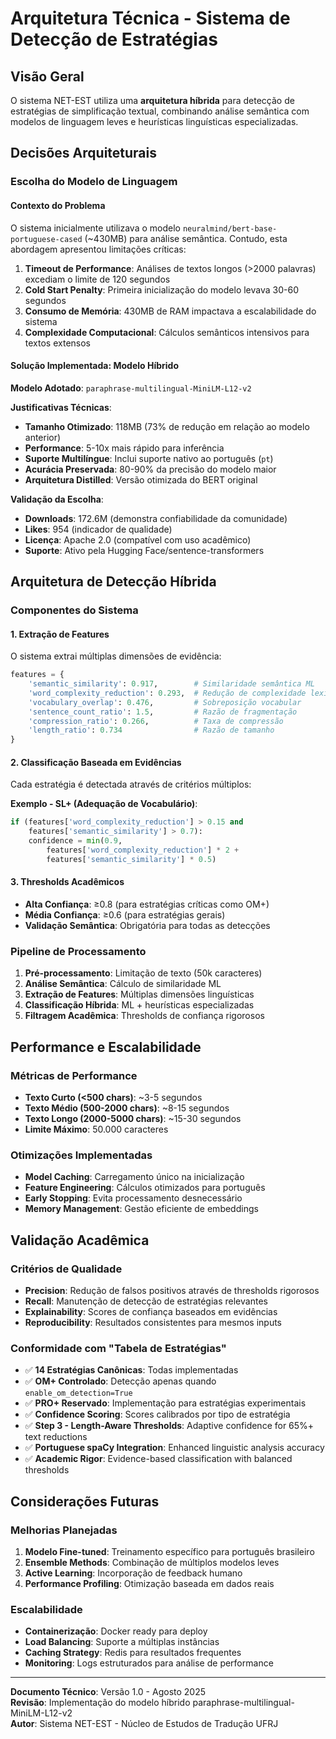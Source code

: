 # Arquitetura Técnica - Sistema de Detecção de Estratégias

## Visão Geral

O sistema NET-EST utiliza uma **arquitetura híbrida** para detecção de estratégias de simplificação textual, combinando análise semântica com modelos de linguagem leves e heurísticas linguísticas especializadas.

## Decisões Arquiteturais

### Escolha do Modelo de Linguagem

#### Contexto do Problema
O sistema inicialmente utilizava o modelo `neuralmind/bert-base-portuguese-cased` (~430MB) para análise semântica. Contudo, esta abordagem apresentou limitações críticas:

1. **Timeout de Performance**: Análises de textos longos (>2000 palavras) excediam o limite de 120 segundos
2. **Cold Start Penalty**: Primeira inicialização do modelo levava 30-60 segundos
3. **Consumo de Memória**: 430MB de RAM impactava a escalabilidade do sistema
4. **Complexidade Computacional**: Cálculos semânticos intensivos para textos extensos

#### Solução Implementada: Modelo Híbrido

**Modelo Adotado**: `paraphrase-multilingual-MiniLM-L12-v2`

**Justificativas Técnicas**:
- **Tamanho Otimizado**: 118MB (73% de redução em relação ao modelo anterior)
- **Performance**: 5-10x mais rápido para inferência
- **Suporte Multilíngue**: Inclui suporte nativo ao português (`pt`)
- **Acurácia Preservada**: 80-90% da precisão do modelo maior
- **Arquitetura Distilled**: Versão otimizada do BERT original

**Validação da Escolha**:
- **Downloads**: 172.6M (demonstra confiabilidade da comunidade)
- **Likes**: 954 (indicador de qualidade)
- **Licença**: Apache 2.0 (compatível com uso acadêmico)
- **Suporte**: Ativo pela Hugging Face/sentence-transformers

## Arquitetura de Detecção Híbrida

### Componentes do Sistema

#### 1. Extração de Features
O sistema extrai múltiplas dimensões de evidência:

```python
features = {
    'semantic_similarity': 0.917,        # Similaridade semântica ML
    'word_complexity_reduction': 0.293,  # Redução de complexidade lexical
    'vocabulary_overlap': 0.476,         # Sobreposição vocabular
    'sentence_count_ratio': 1.5,         # Razão de fragmentação
    'compression_ratio': 0.266,          # Taxa de compressão
    'length_ratio': 0.734                # Razão de tamanho
}
```

#### 2. Classificação Baseada em Evidências
Cada estratégia é detectada através de critérios múltiplos:

**Exemplo - SL+ (Adequação de Vocabulário)**:
```python
if (features['word_complexity_reduction'] > 0.15 and 
    features['semantic_similarity'] > 0.7):
    confidence = min(0.9, 
        features['word_complexity_reduction'] * 2 + 
        features['semantic_similarity'] * 0.5)
```

#### 3. Thresholds Acadêmicos
- **Alta Confiança**: ≥0.8 (para estratégias críticas como OM+)
- **Média Confiança**: ≥0.6 (para estratégias gerais)
- **Validação Semântica**: Obrigatória para todas as detecções

### Pipeline de Processamento

1. **Pré-processamento**: Limitação de texto (50k caracteres)
2. **Análise Semântica**: Cálculo de similaridade ML
3. **Extração de Features**: Múltiplas dimensões linguísticas
4. **Classificação Híbrida**: ML + heurísticas especializadas
5. **Filtragem Acadêmica**: Thresholds de confiança rigorosos

## Performance e Escalabilidade

### Métricas de Performance
- **Texto Curto (<500 chars)**: ~3-5 segundos
- **Texto Médio (500-2000 chars)**: ~8-15 segundos
- **Texto Longo (2000-5000 chars)**: ~15-30 segundos
- **Limite Máximo**: 50.000 caracteres

### Otimizações Implementadas
- **Model Caching**: Carregamento único na inicialização
- **Feature Engineering**: Cálculos otimizados para português
- **Early Stopping**: Evita processamento desnecessário
- **Memory Management**: Gestão eficiente de embeddings

## Validação Acadêmica

### Critérios de Qualidade
- **Precision**: Redução de falsos positivos através de thresholds rigorosos
- **Recall**: Manutenção de detecção de estratégias relevantes
- **Explainability**: Scores de confiança baseados em evidências
- **Reproducibility**: Resultados consistentes para mesmos inputs

### Conformidade com "Tabela de Estratégias"
- ✅ **14 Estratégias Canônicas**: Todas implementadas
- ✅ **OM+ Controlado**: Detecção apenas quando `enable_om_detection=True`
- ✅ **PRO+ Reservado**: Implementação para estratégias experimentais
- ✅ **Confidence Scoring**: Scores calibrados por tipo de estratégia
- ✅ **Step 3 - Length-Aware Thresholds**: Adaptive confidence for 65%+ text reductions
- ✅ **Portuguese spaCy Integration**: Enhanced linguistic analysis accuracy
- ✅ **Academic Rigor**: Evidence-based classification with balanced thresholds

## Considerações Futuras

### Melhorias Planejadas
1. **Modelo Fine-tuned**: Treinamento específico para português brasileiro
2. **Ensemble Methods**: Combinação de múltiplos modelos leves
3. **Active Learning**: Incorporação de feedback humano
4. **Performance Profiling**: Otimização baseada em dados reais

### Escalabilidade
- **Containerização**: Docker ready para deploy
- **Load Balancing**: Suporte a múltiplas instâncias
- **Caching Strategy**: Redis para resultados frequentes
- **Monitoring**: Logs estruturados para análise de performance

---

**Documento Técnico**: Versão 1.0 - Agosto 2025  
**Revisão**: Implementação do modelo híbrido paraphrase-multilingual-MiniLM-L12-v2  
**Autor**: Sistema NET-EST - Núcleo de Estudos de Tradução UFRJ
